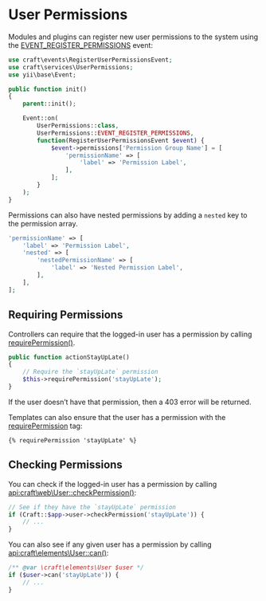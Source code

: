 # User Permissions

Modules and plugins can register new user permissions to the system using the [EVENT_REGISTER_PERMISSIONS](api:craft\services\UserPermissions::EVENT_REGISTER_PERMISSIONS) event:

```php
use craft\events\RegisterUserPermissionsEvent;
use craft\services\UserPermissions;
use yii\base\Event;

public function init()
{
    parent::init();

    Event::on(
        UserPermissions::class,
        UserPermissions::EVENT_REGISTER_PERMISSIONS,
        function(RegisterUserPermissionsEvent $event) {
            $event->permissions['Permission Group Name'] = [
                'permissionName' => [
                    'label' => 'Permission Label',
                ],
            ];
        }
    );
}
```

Permissions can also have nested permissions by adding a `nested` key to the permission array.

```php
'permissionName' => [
    'label' => 'Permission Label',
    'nested' => [
        'nestedPermissionName' => [
            'label' => 'Nested Permission Label',
        ],
    ],
];
```

## Requiring Permissions

Controllers can require that the logged-in user has a permission by calling [requirePermission()](api:craft\web\Controller::requirePermission()).

```php
public function actionStayUpLate()
{
    // Require the `stayUpLate` permission
    $this->requirePermission('stayUpLate');
}
```

If the user doesn’t have that permission, then a 403 error will be returned.

Templates can also ensure that the user has a permission with the [requirePermission](../dev/tags/requirepermission.md) tag:

```twig
{% requirePermission 'stayUpLate' %}
```

## Checking Permissions

You can check if the logged-in user has a permission by calling <api:craft\web\User::checkPermission()>:

```php
// See if they have the `stayUpLate` permission
if (Craft::$app->user->checkPermission('stayUpLate')) {
    // ...
}
```

You can also see if any given user has a permission by calling <api:craft\elements\User::can()>:

```php
/** @var \craft\elements\User $user */
if ($user->can('stayUpLate')) {
    // ...
}
```
